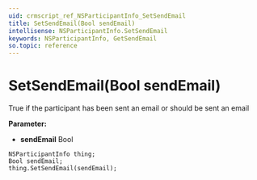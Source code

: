 ```yaml
---
uid: crmscript_ref_NSParticipantInfo_SetSendEmail
title: SetSendEmail(Bool sendEmail)
intellisense: NSParticipantInfo.SetSendEmail
keywords: NSParticipantInfo, GetSendEmail
so.topic: reference
---
```


# SetSendEmail(Bool sendEmail)

True if the participant has been sent an email or should be sent an email

**Parameter:** 
 - **sendEmail** Bool

```crmscript
NSParticipantInfo thing;
Bool sendEmail;
thing.SetSendEmail(sendEmail);
```

